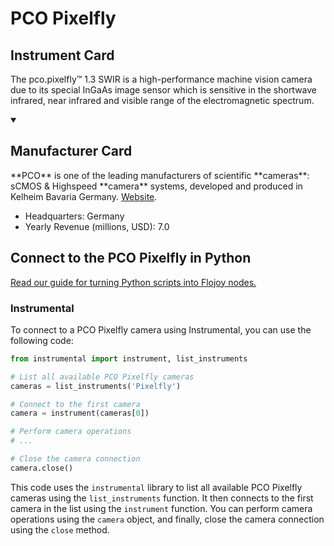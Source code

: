 
# PCO Pixelfly

## Instrument Card

The pco.pixelfly™ 1.3 SWIR is a high-performance machine vision camera due to its special InGaAs image sensor which is sensitive in the shortwave infrared, near infrared and visible range of the electromagnetic spectrum.

<details open>
<summary><h2>Manufacturer Card</h2></summary>
**PCO** is one of the leading manufacturers of scientific **cameras**: sCMOS & Highspeed **camera** systems, developed and produced in Kelheim Bavaria Germany. <a href=https://www.pco-tech.com>Website</a>.

<ul>
  <li>Headquarters: Germany</li>
  <li>Yearly Revenue (millions, USD): 7.0</li>
</ul>
</details>

## Connect to the PCO Pixelfly in Python

[Read our guide for turning Python scripts into Flojoy nodes.](https://docs.flojoy.ai/custom-nodes/creating-custom-node/)


### Instrumental

To connect to a PCO Pixelfly camera using Instrumental, you can use the following code:

```python
from instrumental import instrument, list_instruments

# List all available PCO Pixelfly cameras
cameras = list_instruments('Pixelfly')

# Connect to the first camera
camera = instrument(cameras[0])

# Perform camera operations
# ...

# Close the camera connection
camera.close()
```

This code uses the `instrumental` library to list all available PCO Pixelfly cameras using the `list_instruments` function. It then connects to the first camera in the list using the `instrument` function. You can perform camera operations using the `camera` object, and finally, close the camera connection using the `close` method.

